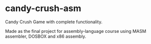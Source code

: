 # candy-crush-asm


Candy Crush Game with complete functionality. 

Made as the final project for assembly-language course using MASM assembler, DOSBOX and x86 assembly.
